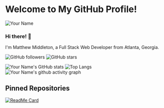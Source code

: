 # Welcome to My GitHub Profile!

![Your Name](https://avatars.githubusercontent.com/u/25023935?v=4)

### Hi there! 👋

I'm Matthew Middleton, a Full Stack Web Developer from Atlanta, Georgia.

![GitHub followers](https://img.shields.io/github/followers/mmiddletonn?label=Follow&style=social)
![GitHub stars](https://img.shields.io/github/stars/mmiddletonn?label=Stars)

![Your Name's GitHub stats](https://github-readme-stats.vercel.app/api?username=mmiddletonn&show_icons=true&theme=radical)
![Top Langs](https://github-readme-stats.vercel.app/api/top-langs/?username=mmiddletonn&layout=compact)
![Your Name's github activity graph](https://activity-graph.herokuapp.com/graph?username=mmiddletonn&theme=dracula)

## Pinned Repositories

[![ReadMe Card](https://github-readme-stats.vercel.app/api/pin/?username=mmiddletonn&repo=repository-name)](https://github.com/mmiddletonn/repository-name)
